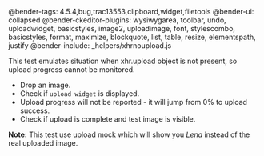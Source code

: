 @bender-tags:  4.5.4,bug,trac13553,clipboard,widget,filetools
@bender-ui: collapsed
@bender-ckeditor-plugins: wysiwygarea, toolbar, undo, uploadwidget, basicstyles, image2, uploadimage, font, stylescombo,
basicstyles, format, maximize, blockquote, list, table, resize, elementspath, justify
@bender-include: _helpers/xhrnoupload.js

This test emulates situation when xhr.upload object is not present, so upload progress cannot be monitored.

* Drop an image.
* Check if `upload widget` is displayed.
* Upload progress will not be reported - it will jump from 0% to upload success.
* Check if upload is complete and test image is visible.

**Note:** This test use upload mock which will show you *Lena* instead of the real uploaded image.
